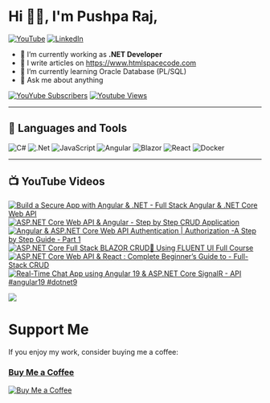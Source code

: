 # Hi 👋🏻, I'm Pushpa Raj,
[![YouTube](https://img.shields.io/youtube/channel/subscribers/UC1k41FltPIePF9yrWR-GKZw?style=social)](https://youtube.com/@codewithpushpa)
 [![LinkedIn](https://img.shields.io/badge/LinkedIn-%230077B5.svg?logo=linkedin&logoColor=white)](https://linkedin.com/in/pushpa-raj-dangi)

- 🔭 I’m currently working as **.NET Developer**
- 📝 I write articles on <a href="https://www.htmlspacecode.com/">https://www.htmlspacecode.com</a>
- 🌱 I’m currently learning Oracle Database (PL/SQL)
- 💬 Ask me about anything

[![YouYube Subscribers](https://custom-icon-badges.demolab.com/youtube/channel/subscribers/UC1k41FltPIePF9yrWR-GKZw?color=%23E05D44&label=SUBSCRIBE&logo=video&logoColor=white&style=for-the-badge&labelColor=CE4630)](https://www.youtube.com/@codewithpushpa?sub_confirmation=1) [![Youtube Views](https://custom-icon-badges.demolab.com/youtube/channel/views/UC1k41FltPIePF9yrWR-GKZw?color=%23E1AD0E&logo=eye&logoColor=white&style=for-the-badge&labelColor=C79600)](https://www.youtube.com/@codewithpushpa)

---
## 🧰 Languages and Tools
![C#](https://img.shields.io/badge/c%23-%23239120.svg?style=flat&logo=c-sharp&logoColor=white) ![.Net](https://img.shields.io/badge/.NET-5C2D91?style=flat&logo=.net&logoColor=white) ![JavaScript](https://img.shields.io/badge/javascript-%23323330.svg?style=flat&logo=javascript&logoColor=%23F7DF1E) ![Angular](https://img.shields.io/badge/angular-blue?style=flat&logo=angular&logoColor=white)  ![Blazor](https://img.shields.io/badge/blazor-purple?style=flat&logo=blazor&logoColor=white) ![React](https://img.shields.io/badge/react-black?style=flat&logo=react&logoColor=white) ![Docker](https://img.shields.io/badge/docker-%230db7ed.svg?style=flat&logo=docker&logoColor=white)

---
## 📺 YouTube Videos

<!-- BEGIN YOUTUBE-CARDS -->
[![Build a Secure App with Angular & .NET - Full Stack Angular & .NET Core Web API](https://ytcards.demolab.com/?id=onDirBCVed8&title=Build+a+Secure+App+with+Angular+%26+.NET+-+Full+Stack+Angular+%26+.NET+Core+Web+API&lang=en&timestamp=1711196356&background_color=%230d1117&title_color=%23ffffff&stats_color=%23dedede&max_title_lines=1&width=250&border_radius=5 "Build a Secure App with Angular & .NET - Full Stack Angular & .NET Core Web API")](https://www.youtube.com/watch?v=onDirBCVed8)
[![ASP.NET Core Web API & Angular - Step by Step CRUD Application](https://ytcards.demolab.com/?id=WxkI70w-bwY&title=ASP.NET+Core+Web+API+%26+Angular+-+Step+by+Step+CRUD+Application&lang=en&timestamp=1703516453&background_color=%230d1117&title_color=%23ffffff&stats_color=%23dedede&max_title_lines=1&width=250&border_radius=5 "ASP.NET Core Web API & Angular - Step by Step CRUD Application")](https://www.youtube.com/watch?v=WxkI70w-bwY)
[![Angular & ASP.NET Core Web API Authentication | Authorization -A Step by Step Guide - Part 1](https://ytcards.demolab.com/?id=Wit8nv1ZorQ&title=Angular+%26+ASP.NET+Core+Web+API+Authentication+%7C+Authorization+-A+Step+by+Step+Guide+-+Part+1&lang=en&timestamp=1708089347&background_color=%230d1117&title_color=%23ffffff&stats_color=%23dedede&max_title_lines=1&width=250&border_radius=5 "Angular & ASP.NET Core Web API Authentication | Authorization -A Step by Step Guide - Part 1")](https://www.youtube.com/watch?v=Wit8nv1ZorQ)
[![ASP.NET Core Full Stack BLAZOR  CRUD🚀 Using FLUENT UI Full Course](https://ytcards.demolab.com/?id=wuyHRnpXpgM&title=ASP.NET+Core+Full+Stack+BLAZOR++CRUD%F0%9F%9A%80+Using+FLUENT+UI+Full+Course&lang=en&timestamp=1702150419&background_color=%230d1117&title_color=%23ffffff&stats_color=%23dedede&max_title_lines=1&width=250&border_radius=5 "ASP.NET Core Full Stack BLAZOR  CRUD🚀 Using FLUENT UI Full Course")](https://www.youtube.com/watch?v=wuyHRnpXpgM)
[![ASP.NET Core Web API & React : Complete Beginner’s Guide to - Full-Stack CRUD](https://ytcards.demolab.com/?id=QC-XXwsDguw&title=ASP.NET+Core+Web+API+%26+React+%3A+Complete+Beginner%E2%80%99s+Guide+to+-+Full-Stack+CRUD&lang=en&timestamp=1705669461&background_color=%230d1117&title_color=%23ffffff&stats_color=%23dedede&max_title_lines=1&width=250&border_radius=5 "ASP.NET Core Web API & React : Complete Beginner’s Guide to - Full-Stack CRUD")](https://www.youtube.com/watch?v=QC-XXwsDguw)
[![Real-Time Chat App using Angular 19 & ASP.NET Core SignalR - API #angular19 #dotnet9](https://ytcards.demolab.com/?id=4v7-ZlwYvvc&title=Real-Time+Chat+App+using+Angular+19+%26+ASP.NET+Core+SignalR+-+API+%23angular19+%23dotnet9&lang=en&timestamp=1735303428&background_color=%230d1117&title_color=%23ffffff&stats_color=%23dedede&max_title_lines=1&width=250&border_radius=5 "Real-Time Chat App using Angular 19 & ASP.NET Core SignalR - API #angular19 #dotnet9")](https://www.youtube.com/watch?v=4v7-ZlwYvvc)
<!-- END YOUTUBE-CARDS -->

![](https://visitor-badge.laobi.icu/badge?page_id=pushpa-raj-dangi)

# Support Me
If you enjoy my work, consider buying me a coffee:
<br/>
### [Buy Me a Coffee](https://ko-fi.com/codewithpushpa)
[![Buy Me a Coffee](https://img.shields.io/badge/Buy%20Me%20a%20Coffee-FFDD00?style=flat&logo=buy-me-a-coffee&logoColor=black)](https://ko-fi.com/codewithpushpa)

</p>
 

